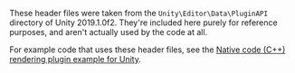 These header files were taken from the `Unity\Editor\Data\PluginAPI` directory
of Unity 2019.1.0f2. They're included here purely for reference purposes,
and aren't actually used by the code at all.

For example code that uses these header files, see the
[Native code (C++) rendering plugin example for Unity][example].

[example]: https://bitbucket.org/Unity-Technologies/graphicsdemos/src/default/NativeRenderingPlugin/
